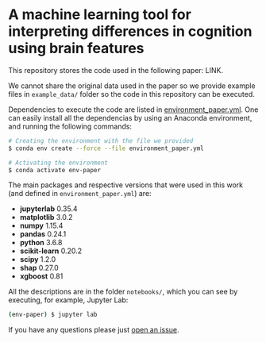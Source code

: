 # A machine learning tool for interpreting differences in cognition using brain features

This repository stores the code used in the following paper: LINK.

We cannot share the original data used in the paper so we provide example files in `example_data/` folder so the code in this repository can be executed.

Dependencies to execute the code are listed in [environment_paper.yml](environment_paper.yml). One can easily install all the dependencias by using an Anaconda environment, and running the following commands:

```sh
# Creating the environment with the file we provided
$ conda env create --force --file environment_paper.yml

# Activating the environment
$ conda activate env-paper

```

The main packages and respective versions that were used in this work (and defined in `environment_paper.yml`) are:

* __jupyterlab__ 0.35.4 
* __matplotlib__ 3.0.2
* __numpy__ 1.15.4
* __pandas__ 0.24.1
* __python__ 3.6.8
* __scikit-learn__ 0.20.2
* __scipy__ 1.2.0
* __shap__ 0.27.0
* __xgboost__ 0.81


All the descriptions are in the folder `notebooks/`, which you can see by executing, for example, Jupyter Lab:
```sh
(env-paper) $ jupyter lab
```

If you have any questions please just [open an issue](https://github.com/tjiagoM/interpret-cognition-paper-2019/issues).